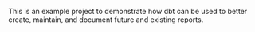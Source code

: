 This is an example project to demonstrate how dbt can be used to better create, maintain, and document future and existing reports.